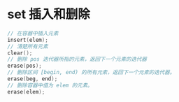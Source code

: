 # set 插入和删除

```c++
// 在容器中插入元素
insert(elem);
// 清楚所有元素
clear();
// 删除 pos 迭代器所指的元素，返回下一个元素的迭代器
erase(pos);
// 删除区间 [begin, end) 的所有元素，返回下一个元素的迭代器。
erase(beg, end);
// 删除容器中值为 elem 的元素。
erase(elem);
```

```c++

```
